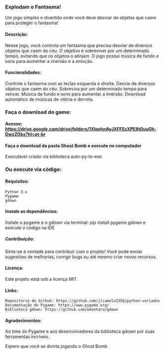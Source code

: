 ### Explodam o Fantasma!

Um jogo simples e divertido onde você deve desviar de objetos que caem para proteger o fantasma!

#### Descrição:

Nesse jogo, você controla um fantasma que precisa desviar de diversos objetos que caem do céu. O objetivo é sobreviver por um determinado tempo, evitando que os objetos o atinjam. O jogo possui música de fundo e sons para aumentar a imersão e a emoção.

#### Funcionalidades:
Controle o fantasma com as teclas esquerda e direita.
Desvie de diversos objetos que caem do céu.
Sobreviva por um determinado tempo para vencer.
Música de fundo e sons para aumentar a imersão.
Download automático de músicas de vitória e derrota.

### Faça o download do game: 
#### Acesse: https://drive.google.com/drive/folders/1XIpehnAyJXFFEcXPE8t0uuGh-DwzZOkx?hl=pt-br
#### Faça o download da pasta Ghost Bomb e execute no computador

Executável criado via biblioteca auto-py-to-exe.

### Ou execute via código:
#### Requisitos:

    Python 3.x
    Pygame
    gdown


#### Instale as dependências:

Instale o pygame e o gdown via terminal: pip install pygame gdown 
e execute o código na IDE

##### Contribuição:

Sinta-se à vontade para contribuir com o projeto! Você pode enviar sugestões de melhorias, corrigir bugs ou até mesmo criar novos recursos.

#### Licença:

Este projeto está sob a licença MIT.

#### Links:

    Repositório do Github: https://github.com/jlcamelo2350/python-variados
    Documentação do Pygame: https://www.pygame.org/
    Biblioteca gdown: https://github.com/wkentaro/gdown

#### Agradecimentos:

Ao time do Pygame e aos desenvolvedores da biblioteca gdown por suas ferramentas incríveis.

Espero que você se divirta jogando o Ghost Bomb
